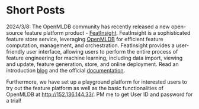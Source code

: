 # Short Posts


2024/3/8:
The OpenMLDB community has recently released a new open-source feature platform product - [FeatInsight](https://github.com/4paradigm/FeatInsight). FeatInsight is a sophisticated feature store service, leveraging [OpenMLDB](https://github.com/4paradigm/OpenMLDB) for efficient feature computation, management, and orchestration. FeatInsight provides a user-friendly user interface, allowing users to perform the entire process of feature engineering for machine learning, including data import, viewing and update, feature generation, store, and online deployment. Read an introduction [blog](https://openmldb.medium.com/featinsight-leveraging-openmldb-for-highly-efficient-feature-management-and-orchestration-bc01b6f2907d) and the official [documentation](https://openmldb.ai/docs/en/main/app_ecosystem/feat_insight/index.html). 

Furthermore, we have set up a playground platform for interested users to try out the feature platform as well as the basic functionalities of OpenMLDB at http://152.136.144.33/. PM me to get User ID and password for a trial! 